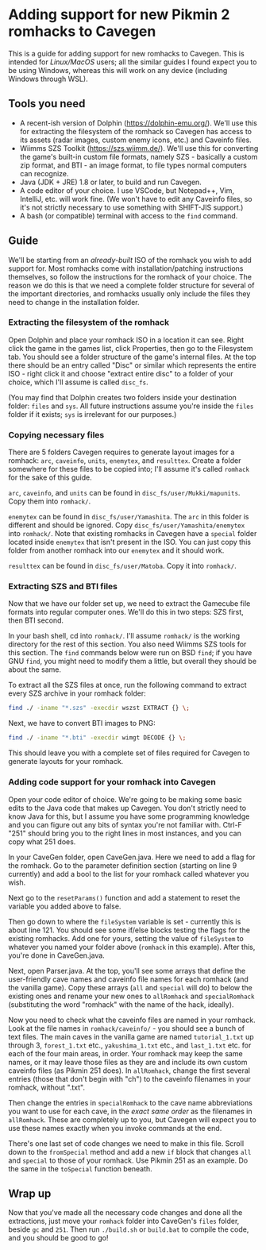 # Adding support for new Pikmin 2 romhacks to Cavegen

This is a guide for adding support for new romhacks to Cavegen. This is intended for *Linux/MacOS* users; all the similar guides I found expect you to be using Windows, whereas this will work on any device (including Windows through WSL).

## Tools you need
- A recent-ish version of Dolphin (https://dolphin-emu.org/). We'll use this for extracting the filesystem of the romhack so Cavegen has access to its assets (radar images, custom enemy icons, etc.) and Caveinfo files.
- Wiimms SZS Toolkit (https://szs.wiimm.de/). We'll use this for converting the game's built-in custom file formats, namely SZS - basically a custom zip format, and BTI - an image format, to file types normal computers can recognize.
- Java (JDK + JRE) 1.8 or later, to build and run Cavegen.
- A code editor of your choice. I use VSCode, but Notepad++, Vim, IntelliJ, etc. will work fine. (We won't have to edit any Caveinfo files, so it's not strictly necessary to use something with SHIFT-JIS support.)
- A bash (or compatible) terminal with access to the `find` command.

## Guide
We'll be starting from an *already-built* ISO of the romhack you wish to add support for. Most romhacks come with installation/patching instructions themselves, so follow the instructions for the romhack of your choice. The reason we do this is that we need a complete folder structure for several of the important directories, and romhacks usually only include the files they need to change in the installation folder.

### Extracting the filesystem of the romhack
Open Dolphin and place your romhack ISO in a location it can see. Right click the game in the games list, click Properties, then go to the Filesystem tab. You should see a folder structure of the game's internal files. At the top there should be an entry called "Disc" or similar which represents the entire ISO - right click it and choose "extract entire disc" to a folder of your choice, which I'll assume is called `disc_fs`.

(You may find that Dolphin creates two folders inside your destination folder: `files` and `sys`. All future instructions assume you're inside the `files` folder if it exists; `sys` is irrelevant for our purposes.)

### Copying necessary files
There are 5 folders Cavegen requires to generate layout images for a romhack: `arc`, `caveinfo`, `units`, `enemytex`, and `resulttex`. Create a folder somewhere for these files to be copied into; I'll assume it's called `romhack` for the sake of this guide.

`arc`, `caveinfo`, and `units` can be found in `disc_fs/user/Mukki/mapunits`. Copy them into `romhack/`.

`enemytex` can be found in `disc_fs/user/Yamashita`. The `arc` in this folder is different and should be ignored. Copy `disc_fs/user/Yamashita/enemytex` into `romhack/`. Note that existing romhacks in Cavegen have a `special` folder located inside `enemytex` that isn't present in the ISO. You can just copy this folder from another romhack into our `enemytex` and it should work.

`resulttex` can be found in `disc_fs/user/Matoba`. Copy it into `romhack/`.

### Extracting SZS and BTI files
Now that we have our folder set up, we need to extract the Gamecube file formats into regular computer ones. We'll do this in two steps: SZS first, then BTI second.

In your bash shell, cd into `romhack/`. I'll assume `romhack/` is the working directory for the rest of this section. You also need Wiimms SZS tools for this section. The `find` commands below were run on BSD `find`; if you have GNU `find`, you might need to modify them a little, but overall they should be about the same.

To extract all the SZS files at once, run the following command to extract every SZS archive in your romhack folder:
```bash
find ./ -iname "*.szs" -execdir wszst EXTRACT {} \;
```

Next, we have to convert BTI images to PNG:
```bash
find ./ -iname "*.bti" -execdir wimgt DECODE {} \;
```

This should leave you with a complete set of files required for Cavegen to generate layouts for your romhack.

### Adding code support for your romhack into Cavegen
Open your code editor of choice. We're going to be making some basic edits to the Java code that makes up Cavegen. You don't strictly need to know Java for this, but I assume you have some programming knowledge and you can figure out any bits of syntax you're not familiar with. Ctrl-F "251" should bring you to the right lines in most instances, and you can copy what 251 does.

In your CaveGen folder, open CaveGen.java. Here we need to add a flag for the romhack. Go to the parameter definition section (starting on line 9 currently) and add a bool to the list for your romhack called whatever you wish.

Next go to the `resetParams()` function and add a statement to reset the variable you added above to false.

Then go down to where the `fileSystem` variable is set - currently this is about line 121. You should see some if/else blocks testing the flags for the existing romhacks. Add one for yours, setting the value of `fileSystem` to whatever you named your folder above (`romhack` in this example). After this, you're done in CaveGen.java.

Next, open Parser.java. At the top, you'll see some arrays that define the user-friendly cave names and caveinfo file names for each romhack (and the vanilla game). Copy these arrays (`all` and `special` will do) to below the existing ones and rename your new ones to `allRomhack` and `specialRomhack` (substituting the word "romhack" with the name of the hack, ideally).

Now you need to check what the caveinfo files are named in your romhack. Look at the file names in `romhack/caveinfo/` - you should see a bunch of text files. The main caves in the vanilla game are named `tutorial_1.txt` up through 3, `forest_1.txt` etc., `yakushima_1.txt` etc., and `last_1.txt` etc. for each of the four main areas, in order. Your romhack may keep the same names, or it may leave those files as they are and include its own custom caveinfo files (as Pikmin 251 does). In `allRomhack`, change the first several entries (those that don't begin with "ch") to the caveinfo filenames in your romhack, without ".txt".

Then change the entries in `specialRomhack` to the cave name abbreviations you want to use for each cave, in the *exact same order* as the filenames in `allRomhack`. These are completely up to you, but Cavegen will expect you to use these names exactly when you invoke commands at the end.

There's one last set of code changes we need to make in this file. Scroll down to the `fromSpecial` method and add a new `if` block that changes `all` and `special` to those of your romhack. Use Pikmin 251 as an example. Do the same in the `toSpecial` function beneath.

## Wrap up
Now that you've made all the necessary code changes and done all the extractions, just move your `romhack` folder into CaveGen's `files` folder, beside `gc` and `251`. Then run `./build.sh` or `build.bat` to compile the code, and you should be good to go!
